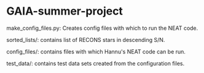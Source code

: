 GAIA-summer-project
===================

make_config_files.py: Creates config files with which to run the NEAT code.

sorted_lists/: contains list of RECONS stars in descending S/N.

config_files/: contains files with which Hannu's NEAT code can be run.

test_data/: contains test data sets created from the configuration files.
